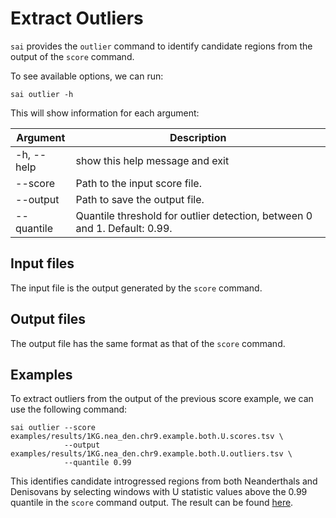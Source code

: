 # Extract Outliers

`sai` provides the `outlier` command to identify candidate regions from the output of the `score` command.

To see available options, we can run:

```
sai outlier -h
```

This will show information for each argument:

| Argument | Description |
| - | - |
| -h, --help |  show this help message and exit |
| --score    |  Path to the input score file. |
| --output   |  Path to save the output file. |
| --quantile |  Quantile threshold for outlier detection, between 0 and 1. Default: 0.99. |

## Input files

The input file is the output generated by the `score` command.

## Output files

The output file has the same format as that of the `score` command.

## Examples

To extract outliers from the output of the previous score example, we can use the following command:

```
sai outlier --score examples/results/1KG.nea_den.chr9.example.both.U.scores.tsv \
            --output examples/results/1KG.nea_den.chr9.example.both.U.outliers.tsv \
            --quantile 0.99
```

This identifies candidate introgressed regions from both Neanderthals and Denisovans by selecting windows with U statistic values above the 0.99 quantile in the `score` command output. The result can be found [here](https://github.com/xin-huang/sai/blob/main/examples/results/1KG.nea_den.chr9.example.both.U.outliers.tsv).
